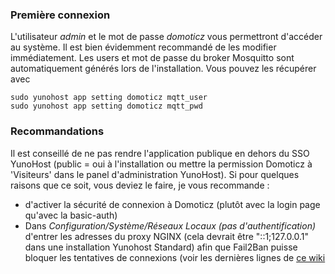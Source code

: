### Première connexion

L'utilisateur *admin* et le mot de passe *domoticz* vous permettront d'accéder au système. Il est bien évidemment recommandé de les modifier immédiatement.
Les users et mot de passe du broker Mosquitto sont automatiquement générés lors de l'installation. Vous pouvez les récupérer avec
````
sudo yunohost app setting domoticz mqtt_user
sudo yunohost app setting domoticz mqtt_pwd
````

### Recommandations

Il est conseillé de ne pas rendre l'application publique en dehors du SSO YunoHost (public = oui à l'installation ou mettre la permission Domoticz à 'Visiteurs' dans le panel d'administration YunoHost). Si pour quelques raisons que ce soit, vous deviez le faire, je vous recommande :
 - d'activer la sécurité de connexion à Domoticz (plutôt avec la login page qu'avec la basic-auth)
 - Dans *Configuration/Système/Réseaux Locaux (pas d'authentification)* d'entrer les adresses du proxy NGINX (cela devrait être "::1;127.0.0.1" dans une installation Yunohost Standard) afin que Fail2Ban puisse bloquer les tentatives de connexions (voir les dernières lignes de [ce wiki](https://www.domoticz.com/wiki/WebServer_Proxy)